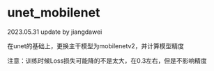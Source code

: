 # unet_mobilenet
2023.05.31 update by jiangdawei


在unet的基础上，更换主干模型为mobilenetv2，并计算模型精度

注意：训练时候Loss损失可能降的不是太大，在0.3左右，但是不影响精度
